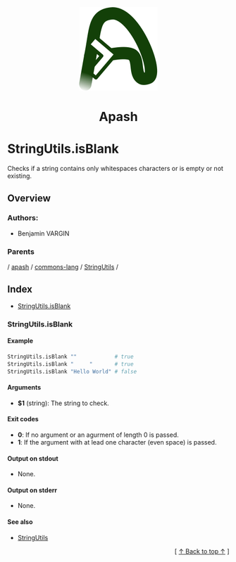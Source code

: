 
<div align='center' id='apash-top'>
  <a href='https://github.com/hastec-fr/apash'>
    <img alt='apash-logo' src='../../../../../../../assets/apash-logo.svg'/>
  </a>

  # Apash
</div>

# StringUtils.isBlank

Checks if a string contains only whitespaces characters or is empty or not existing.

## Overview

<!-- -->

### Authors:
* Benjamin VARGIN

### Parents
<!-- apash.parentBegin -->
[](../../../../.md) / [apash](../../../apash.md) / [commons-lang](../../commons-lang.md) / [StringUtils](../StringUtils.md) / 
<!-- apash.parentEnd -->

## Index

* [StringUtils.isBlank](#stringutilsisblank)

### StringUtils.isBlank

#### Example

```bash
StringUtils.isBlank ""            # true
StringUtils.isBlank "     "       # true
StringUtils.isBlank "Hello World" # false
```

#### Arguments

* **$1** (string): The string to check.

#### Exit codes

* **0**: If no argument or an agurment of length 0 is passed.
* **1**: If the argument with at lead one character (even space) is passed.

#### Output on stdout

* None.

#### Output on stderr

* None.

#### See also

* [StringUtils](../StringUtils.md)


  <div align='right'>[ <a href='#apash-top'>↑ Back to top ↑</a> ]</div>


